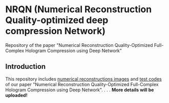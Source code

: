 # NRQN (Numerical Reconstruction Quality-optimized deep compression Network)
Repository of the paper "Numerical Reconstruction Quality-Optimized Full-Complex Hologram Compression using Deep Network"

## Introduction
This repository includes [numerical reconstructions images](https://github.com/JuyeonSeoo/NRQN/tree/master/Numerical%20Reconstructions) and [test codes](https://github.com/JuyeonSeoo/NRQN/tree/master/NRQN_Test) of our paper "Numerical Reconstruction Quality-Optimized Full-Complex Hologram Compression using Deep Network".
.
.
.
**More details will be uploaded!**
